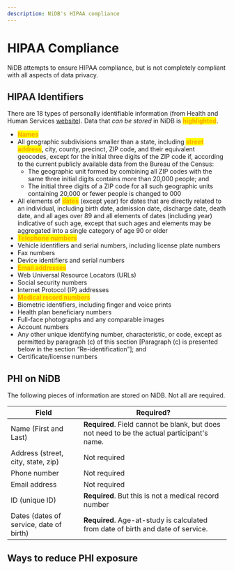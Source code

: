 ```yaml
---
description: NiDB's HIPAA compliance
---
```


# HIPAA Compliance

NiDB attempts to ensure HIPAA compliance, but is not completely compliant with all aspects of data privacy.

## HIPAA Identifiers

There are 18 types of personally identifiable information (from Health and Human Services [website](https://www.hhs.gov/hipaa/for-professionals/privacy/special-topics/de-identification/index.html#standard)). Data that _can be stored_ in NiDB is <mark style="color:orange;">**highlighted**</mark>.

* <mark style="color:orange;">**Names**</mark>
* All geographic subdivisions smaller than a state, including <mark style="color:orange;">**street address**</mark>, city, county, precinct, ZIP code, and their equivalent geocodes, except for the initial three digits of the ZIP code if, according to the current publicly available data from the Bureau of the Census:
  * The geographic unit formed by combining all ZIP codes with the same three initial digits contains more than 20,000 people; and
  * The initial three digits of a ZIP code for all such geographic units containing 20,000 or fewer people is changed to 000
* All elements of <mark style="color:orange;">**dates**</mark> (except year) for dates that are directly related to an individual, including birth date, admission date, discharge date, death date, and all ages over 89 and all elements of dates (including year) indicative of such age, except that such ages and elements may be aggregated into a single category of age 90 or older
* <mark style="color:orange;">**Telephone numbers**</mark>
* Vehicle identifiers and serial numbers, including license plate numbers
* Fax numbers
* Device identifiers and serial numbers
* <mark style="color:orange;">**Email addresses**</mark>
* Web Universal Resource Locators (URLs)
* Social security numbers
* Internet Protocol (IP) addresses
* <mark style="color:orange;">**Medical record numbers**</mark>
* Biometric identifiers, including finger and voice prints
* Health plan beneficiary numbers
* Full-face photographs and any comparable images
* Account numbers
* Any other unique identifying number, characteristic, or code, except as permitted by paragraph (c) of this section \[Paragraph (c) is presented below in the section “Re-identification”]; and
* Certificate/license numbers

## PHI on NiDB

The following pieces of information are stored on NiDB. Not all are required.

| Field                                   | Required?                                                                                   |
| --------------------------------------- | ------------------------------------------------------------------------------------------- |
| Name (First and Last)                   | **Required**. Field cannot be blank, but does not need to be the actual participant's name. |
| Address (street, city, state, zip)      | Not required                                                                                |
| Phone number                            | Not required                                                                                |
| Email address                           | Not required                                                                                |
| ID (unique ID)                          | **Required**. But this is not a medical record number                                       |
| Dates (dates of service, date of birth) | **Required**. Age-at-study is calculated from date of birth and date of service.            |

## Ways to reduce PHI exposure


